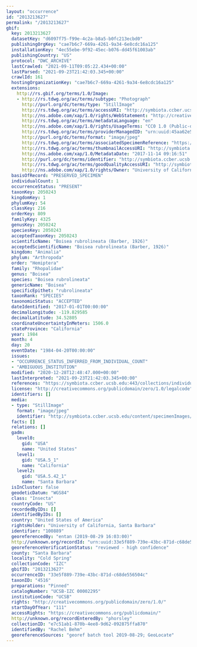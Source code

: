 ```yaml
---
layout: "occurrence"
id: "2013213627"
permalink: "/2013213627"
gbif:
  key: 2013213627
  datasetKey: "d6097f75-f99e-4c2a-b8a5-b0fc213ecbd0"
  publishingOrgKey: "cae7b6c7-669a-4261-9a34-6e8cdc16a125"
  installationKey: "4ec55ebe-9f92-45ec-b076-dd45f61003ab"
  publishingCountry: "US"
  protocol: "DWC_ARCHIVE"
  lastCrawled: "2021-09-11T09:05:22.434+00:00"
  lastParsed: "2021-09-23T21:42:03.345+00:00"
  crawlId: 161
  hostingOrganizationKey: "cae7b6c7-669a-4261-9a34-6e8cdc16a125"
  extensions:
    http://rs.gbif.org/terms/1.0/Image:
    - http://rs.tdwg.org/ac/terms/subtype: "Photograph"
      http://purl.org/dc/terms/type: "StillImage"
      http://rs.tdwg.org/ac/terms/accessURI: "http://symbiota.ccber.ucsb.edu/content/specimenImages/UCSB_IZC/UCSB-IZC00002/UCSB-IZC_00002295_lg.jpg"
      http://ns.adobe.com/xap/1.0/rights/WebStatement: "http://creativecommons.org/publicdomain/zero/1.0/"
      http://rs.tdwg.org/ac/terms/metadataLanguage: "en"
      http://ns.adobe.com/xap/1.0/rights/UsageTerms: "CC0 1.0 (Public-domain)"
      http://rs.tdwg.org/ac/terms/providerManagedID: "urn:uuid:45aa62e5-5b57-4808-bfff-71fbdaa0d5e3"
      http://purl.org/dc/terms/format: "image/jpeg"
      http://rs.tdwg.org/ac/terms/associatedSpecimenReference: "https://symbiota.ccber.ucsb.edu:443/collections/individual/index.php?occid=100889"
      http://rs.tdwg.org/ac/terms/thumbnailAccessURI: "http://symbiota.ccber.ucsb.edu/content/specimenImages/UCSB_IZC/UCSB-IZC00002/UCSB-IZC_00002295_tn.jpg"
      http://ns.adobe.com/xap/1.0/MetadataDate: "2017-11-14 09:16:51"
      http://purl.org/dc/terms/identifier: "http://symbiota.ccber.ucsb.edu/content/specimenImages/UCSB_IZC/UCSB-IZC00002/UCSB-IZC_00002295_lg.jpg"
      http://rs.tdwg.org/ac/terms/goodQualityAccessURI: "http://symbiota.ccber.ucsb.edu/content/specimenImages/UCSB_IZC/UCSB-IZC00002/UCSB-IZC_00002295.jpg"
      http://ns.adobe.com/xap/1.0/rights/Owner: "University of California, Santa Barbara"
  basisOfRecord: "PRESERVED_SPECIMEN"
  individualCount: 1
  occurrenceStatus: "PRESENT"
  taxonKey: 2050243
  kingdomKey: 1
  phylumKey: 54
  classKey: 216
  orderKey: 809
  familyKey: 4325
  genusKey: 2050242
  speciesKey: 2050243
  acceptedTaxonKey: 2050243
  scientificName: "Boisea rubrolineata (Barber, 1926)"
  acceptedScientificName: "Boisea rubrolineata (Barber, 1926)"
  kingdom: "Animalia"
  phylum: "Arthropoda"
  order: "Hemiptera"
  family: "Rhopalidae"
  genus: "Boisea"
  species: "Boisea rubrolineata"
  genericName: "Boisea"
  specificEpithet: "rubrolineata"
  taxonRank: "SPECIES"
  taxonomicStatus: "ACCEPTED"
  dateIdentified: "2017-01-01T00:00:00"
  decimalLongitude: -119.829585
  decimalLatitude: 34.52805
  coordinateUncertaintyInMeters: 1506.0
  stateProvince: "California"
  year: 1984
  month: 4
  day: 20
  eventDate: "1984-04-20T00:00:00"
  issues:
  - "OCCURRENCE_STATUS_INFERRED_FROM_INDIVIDUAL_COUNT"
  - "AMBIGUOUS_INSTITUTION"
  modified: "2020-12-28T12:48:47.000+00:00"
  lastInterpreted: "2021-09-23T21:42:03.345+00:00"
  references: "https://symbiota.ccber.ucsb.edu:443/collections/individual/index.php?occid=100889"
  license: "http://creativecommons.org/publicdomain/zero/1.0/legalcode"
  identifiers: []
  media:
  - type: "StillImage"
    format: "image/jpeg"
    identifier: "http://symbiota.ccber.ucsb.edu/content/specimenImages/UCSB_IZC/UCSB-IZC00002/UCSB-IZC_00002295_lg.jpg"
  facts: []
  relations: []
  gadm:
    level0:
      gid: "USA"
      name: "United States"
    level1:
      gid: "USA.5_1"
      name: "California"
    level2:
      gid: "USA.5.42_1"
      name: "Santa Barbara"
  isInCluster: false
  geodeticDatum: "WGS84"
  class: "Insecta"
  countryCode: "US"
  recordedByIDs: []
  identifiedByIDs: []
  country: "United States of America"
  rightsHolder: "University of California, Santa Barbara"
  identifier: "100889"
  georeferencedBy: "entan (2019-08-29 16:03:00)"
  http://unknown.org/recordId: "urn:uuid:33e5f889-739e-43bc-871d-c68de556504c"
  georeferenceVerificationStatus: "reviewed - high confidence"
  county: "Santa Barbara"
  locality: "Cold Spring"
  collectionCode: "IZC"
  gbifID: "2013213627"
  occurrenceID: "33e5f889-739e-43bc-871d-c68de556504c"
  taxonID: "4516"
  preparations: "Pinned"
  catalogNumber: "UCSB-IZC 00002295"
  institutionCode: "UCSB"
  rights: "http://creativecommons.org/publicdomain/zero/1.0/"
  startDayOfYear: "111"
  accessRights: "https://creativecommons.org/publicdomain/"
  http://unknown.org/recordEnteredBy: "phorsley"
  collectionID: "e7c51ab1-870b-4ee8-9d62-092875ffa870"
  identifiedBy: "Rachel Behm"
  georeferenceSources: "georef batch tool 2019-08-29; GeoLocate"
---
```

